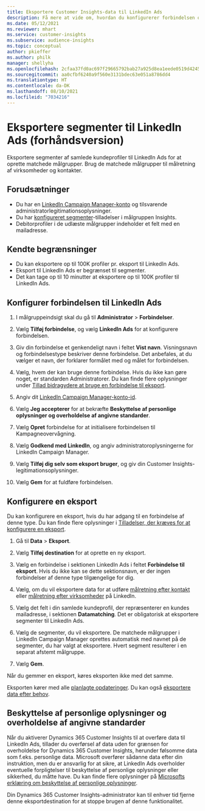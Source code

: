 ```yaml
---
title: Eksportere Customer Insights-data til LinkedIn Ads
description: Få mere at vide om, hvordan du konfigurerer forbindelsen og eksporterer til LinkedIn Ads.
ms.date: 05/12/2021
ms.reviewer: mhart
ms.service: customer-insights
ms.subservice: audience-insights
ms.topic: conceptual
author: pkieffer
ms.author: philk
manager: shellyha
ms.openlocfilehash: 2cfaa37fd0ac697f29665792bab27a925d8ea1eede0519d424524a7e5accbfeb
ms.sourcegitcommit: aa0cfbf6240a9f560e3131bdec63e051a8786dd4
ms.translationtype: HT
ms.contentlocale: da-DK
ms.lasthandoff: 08/10/2021
ms.locfileid: "7034216"
---
```

# <a name="export-segments-to-linkedin-ads-preview"></a>Eksportere segmenter til LinkedIn Ads (forhåndsversion)

Eksportere segmenter af samlede kundeprofiler til LinkedIn Ads for at oprette matchede målgrupper. Brug de matchede målgrupper til målretning af virksomheder og kontakter.

## <a name="prerequisites"></a>Forudsætninger

-   Du har en [LinkedIn Campaign Manager-konto](https://business.linkedin.com/marketing-solutions/ads) og tilsvarende administratorlegitimationsoplysninger.
-   Du har [konfigureret segmenter](segments.md)-tilladelser i målgruppen Insights.
-   Debitorprofiler i de udlæste målgrupper indeholder et felt med en mailadresse.

## <a name="known-limitations"></a>Kendte begrænsninger

- Du kan eksportere op til 100K profiler pr. eksport til LinkedIn Ads.
- Eksport til LinkedIn Ads er begrænset til segmenter.
- Det kan tage op til 10 minutter at eksportere op til 100K profiler til LinkedIn Ads. 

## <a name="set-up-the-connection-to-linkedin-ads"></a>Konfigurer forbindelsen til LinkedIn Ads

1. I målgruppeindsigt skal du gå til **Administrator** > **Forbindelser**.

1. Vælg **Tilføj forbindelse**, og vælg **LinkedIn Ads** for at konfigurere forbindelsen.

1. Giv din forbindelse et genkendeligt navn i feltet **Vist navn**. Visningsnavn og forbindelsestype beskriver denne forbindelse. Det anbefales, at du vælger et navn, der forklarer formålet med og målet for forbindelsen.

1. Vælg, hvem der kan bruge denne forbindelse. Hvis du ikke kan gøre noget, er standarden Administratorer. Du kan finde flere oplysninger under [Tillad bidragydere at bruge en forbindelse til eksport](connections.md#allow-contributors-to-use-a-connection-for-exports).

1. Angiv dit [LinkedIn Campaign Manager-konto-id](https://www.linkedin.com/help/lms/answer/a424270).

1. Vælg **Jeg accepterer** for at bekræfte **Beskyttelse af personlige oplysninger og overholdelse af angivne standarder**.

1. Vælg **Opret** forbindelse for at initialisere forbindelsen til Kampagneovervågning.

1. Vælg **Godkend med LinkedIn**, og angiv administratoroplysningerne for LinkedIn Campaign Manager.

1. Vælg **Tilføj dig selv som eksport bruger**, og giv din Customer Insights-legitimationsoplysninger.

1. Vælg **Gem** for at fuldføre forbindelsen.

## <a name="configure-an-export"></a>Konfigurere en eksport

Du kan konfigurere en eksport, hvis du har adgang til en forbindelse af denne type. Du kan finde flere oplysninger i [Tilladelser, der kræves for at konfigurere en eksport](export-destinations.md#set-up-a-new-export).

1. Gå til **Data** > **Eksport**.

1. Vælg **Tilføj destination** for at oprette en ny eksport.

1. Vælg en forbindelse i sektionen LinkedIn Ads i feltet **Forbindelse til eksport**. Hvis du ikke kan se dette sektionsnavn, er der ingen forbindelser af denne type tilgængelige for dig.

1. Vælg, om du vil eksportere data for at udføre [målretning efter kontakt](https://business.linkedin.com/marketing-solutions/ad-targeting/contact-targeting) eller [målretning efter virksomheder](https://business.linkedin.com/marketing-solutions/ad-targeting/account-targeting) på LinkedIn. 

1. Vælg det felt i din samlede kundeprofil, der repræsenterer en kundes mailadresse, i sektionen **Datamatching**. Det er obligatorisk at eksportere segmenter til LinkedIn Ads.

1. Vælg de segmenter, du vil eksportere. De matchede målgrupper i LinkedIn Campaign Manager oprettes automatisk med navnet på de segmenter, du har valgt at eksportere. Hvert segment resulterer i en separat afstemt målgruppe. 

1. Vælg **Gem**.

Når du gemmer en eksport, køres eksporten ikke med det samme.

Eksporten kører med alle [planlagte opdateringer](system.md#schedule-tab). Du kan også [eksportere data efter behov](export-destinations.md#run-exports-on-demand). 


## <a name="data-privacy-and-compliance"></a>Beskyttelse af personlige oplysninger og overholdelse af angivne standarder

Når du aktiverer Dynamics 365 Customer Insights til at overføre data til LinkedIn Ads, tillader du overførsel af data uden for grænsen for overholdelse for Dynamics 365 Customer Insights, herunder følsomme data som f.eks. personlige data. Microsoft overfører sådanne data efter din instruktion, men du er ansvarlig for at sikre, at LinkedIn Ads overholder eventuelle forpligtelser til beskyttelse af personlige oplysninger eller sikkerhed, du måtte have. Du kan finde flere oplysninger på [Microsofts erklæring om beskyttelse af personlige oplysninger](https://go.microsoft.com/fwlink/?linkid=396732).

Din Dynamics 365 Customer Insights-administrator kan til enhver tid fjerne denne eksportdestination for at stoppe brugen af denne funktionalitet.
